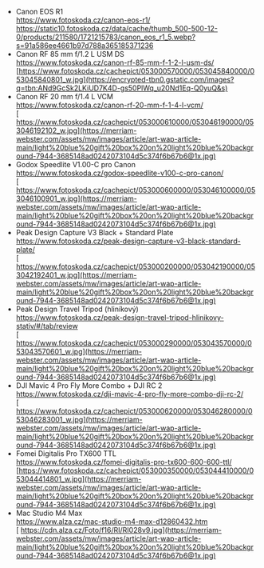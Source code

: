   - Canon EOS R1  
    https://www.fotoskoda.cz/canon-eos-r1/  
    https://static10.fotoskoda.cz/data/cache/thumb_500-500-12-0/products/211580/1721215783/canon_eos_r1_5.webp?s=91a586ee4661b97d788a365185371236
  - Canon RF 85 mm f/1.2 L USM DS  
    https://www.fotoskoda.cz/canon-rf-85-mm-f-1-2-l-usm-ds/  
    [https://www.fotoskoda.cz/cachepict/053000570000/053045840000/053045840801_w.jpg](https://encrypted-tbn0.gstatic.com/images?q=tbn:ANd9GcSk2LKiUD7K4D-gs50PlWq_u20Nd1Eq-Q0yuQ&s)
  - Canon RF 20 mm f/1.4 L VCM  
    https://www.fotoskoda.cz/canon-rf-20-mm-f-1-4-l-vcm/  
   [ https://www.fotoskoda.cz/cachepict/053000610000/053046190000/053046192102_w.jpg](https://merriam-webster.com/assets/mw/images/article/art-wap-article-main/light%20blue%20gift%20box%20on%20light%20blue%20background-7944-3685148ad0242073104d5c374f6b67b6@1x.jpg)
  - Godox Speedlite V1.00-C pro Canon  
    https://www.fotoskoda.cz/godox-speedlite-v100-c-pro-canon/  
   [ https://www.fotoskoda.cz/cachepict/053000600000/053046100000/053046100901_w.jpg](https://merriam-webster.com/assets/mw/images/article/art-wap-article-main/light%20blue%20gift%20box%20on%20light%20blue%20background-7944-3685148ad0242073104d5c374f6b67b6@1x.jpg)
  - Peak Design Capture V3 Black + Standard Plate  
    https://www.fotoskoda.cz/peak-design-capture-v3-black-standard-plate/  
   [ https://www.fotoskoda.cz/cachepict/053000200000/053042190000/053042192401_w.jpg](https://merriam-webster.com/assets/mw/images/article/art-wap-article-main/light%20blue%20gift%20box%20on%20light%20blue%20background-7944-3685148ad0242073104d5c374f6b67b6@1x.jpg)
  - Peak Design Travel Tripod (hliníkový)  
    https://www.fotoskoda.cz/peak-design-travel-tripod-hlinikovy-stativ/#/tab/review  
   [ https://www.fotoskoda.cz/cachepict/053000290000/053043570000/053043570601_w.jpg](https://merriam-webster.com/assets/mw/images/article/art-wap-article-main/light%20blue%20gift%20box%20on%20light%20blue%20background-7944-3685148ad0242073104d5c374f6b67b6@1x.jpg)
  - DJI Mavic 4 Pro Fly More Combo + DJI RC 2  
    https://www.fotoskoda.cz/dji-mavic-4-pro-fly-more-combo-dji-rc-2/  
[    https://www.fotoskoda.cz/cachepict/053000620000/053046280000/053046283001_w.jpg](https://merriam-webster.com/assets/mw/images/article/art-wap-article-main/light%20blue%20gift%20box%20on%20light%20blue%20background-7944-3685148ad0242073104d5c374f6b67b6@1x.jpg)
  - Fomei Digitalis Pro TX600 TTL  
    https://www.fotoskoda.cz/fomei-digitalis-pro-tx600-600-600-ttl/  
    [https://www.fotoskoda.cz/cachepict/053000350000/053044410000/053044414801_w.jpg](https://merriam-webster.com/assets/mw/images/article/art-wap-article-main/light%20blue%20gift%20box%20on%20light%20blue%20background-7944-3685148ad0242073104d5c374f6b67b6@1x.jpg)
  - Mac Studio M4 Max  
    https://www.alza.cz/mac-studio-m4-max-d12860432.htm  
   [ https://cdn.alza.cz/Foto/f16/RI/RI028v9.jpg](https://merriam-webster.com/assets/mw/images/article/art-wap-article-main/light%20blue%20gift%20box%20on%20light%20blue%20background-7944-3685148ad0242073104d5c374f6b67b6@1x.jpg)
